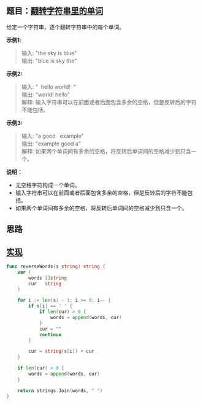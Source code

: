 ## 题目：[翻转字符串里的单词](https://leetcode-cn.com/problems/reverse-words-in-a-string/)

给定一个字符串，逐个翻转字符串中的每个单词。

**示例1:**
>输入: "the sky is blue"  
输出: "blue is sky the"

**示例2:**
>输入: "  hello world!  "  
输出: "world! hello"  
解释: 输入字符串可以在前面或者后面包含多余的空格，但是反转后的字符不能包括。

**示例3:**
>输入: "a good   example"  
输出: "example good a"  
解释: 如果两个单词间有多余的空格，将反转后单词间的空格减少到只含一个。

**说明：**

* 无空格字符构成一个单词。
* 输入字符串可以在前面或者后面包含多余的空格，但是反转后的字符不能包括。
* 如果两个单词间有多余的空格，将反转后单词间的空格减少到只含一个。

## 思路

## [实现](https://github.com/mzmuer/leetcode/blob/master/question151/answer_test.go)
```go
func reverseWords(s string) string {
	var (
		words []string
		cur   string
	)

	for i := len(s) - 1; i >= 0; i-- {
		if s[i] == ' ' {
			if len(cur) > 0 {
				words = append(words, cur)
			}
			cur = ""
			continue
		}

		cur = string(s[i]) + cur
	}

	if len(cur) > 0 {
		words = append(words, cur)
	}

	return strings.Join(words, " ")
}
```